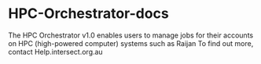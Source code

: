 # HPC-Orchestrator-docs
The HPC Orchestrator v1.0 enables users to manage jobs for their accounts on HPC (high-powered computer) systems such as Raijan
To find out more, contact Help.intersect.org.au
